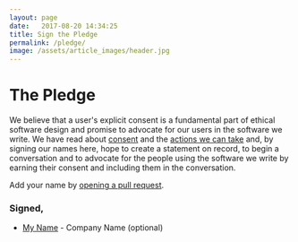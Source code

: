 ```yaml
---
layout: page
date:   2017-08-20 14:34:25
title: Sign the Pledge
permalink: /pledge/
image: /assets/article_images/header.jpg
---
```


# The Pledge

We believe that a user's explicit consent is a fundamental part of ethical software design and promise to advocate for our users in the software we write. We have read about [consent]() and the [actions we can take]() and, by signing our names here, hope to create a statement on record, to begin a conversation and to advocate for the people using the software we write by earning their consent and including them in the conversation.


Add your name by [opening a pull request](https://github.com/TheLucasMoore/consensual_software/pulls).

### Signed,

* [My Name](#) - Company Name (optional)
